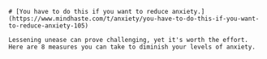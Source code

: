 
    # [You have to do this if you want to reduce anxiety.](https://www.mindhaste.com/t/anxiety/you-have-to-do-this-if-you-want-to-reduce-anxiety-105)

    Lessening unease can prove challenging, yet it's worth the effort. Here are 8 measures you can take to diminish your levels of anxiety.
    